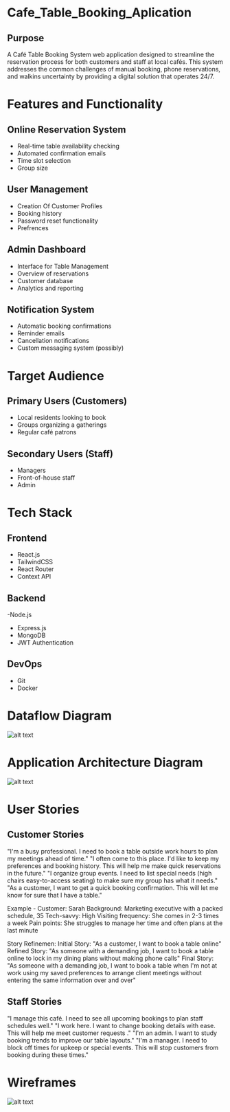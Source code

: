 # Cafe_Table_Booking_Aplication

## Purpose 

 A Café Table Booking System web application designed to streamline the reservation process for both customers and staff at local cafés. 
 This system addresses the common challenges of manual booking, phone reservations, and walkins uncertainty by providing a digital solution that operates 24/7.

 # Features and Functionality

 ## Online Reservation System


- Real-time table availability checking
- Automated confirmation emails
- Time slot selection
- Group size


## User Management

- Creation Of Customer Profiles
- Booking history 
- Password reset functionality
- Prefrences


## Admin Dashboard

- Interface for Table Management 
- Overview of reservations
- Customer database
- Analytics and reporting


## Notification System

- Automatic booking confirmations
- Reminder emails
- Cancellation notifications
- Custom messaging system (possibly)


# Target Audience

## Primary Users (Customers)

- Local residents looking to book
 - Groups organizing a gatherings
- Regular café patrons


## Secondary Users (Staff)

- Managers
- Front-of-house staff
- Admin


# Tech Stack

## Frontend

- React.js
- TailwindCSS
- React Router
- Context API


## Backend

-Node.js
- Express.js
- MongoDB
- JWT Authentication


## DevOps

- Git
- Docker 

# Dataflow Diagram

![alt text](<Dataflow Diagram.png>)


# Application Architecture Diagram

![alt text](<Architecture Diagram.png>)

# User Stories 

## Customer Stories

"I'm a busy professional. I need to book a table outside work hours to plan my meetings ahead of time."
"I often come to this place. I'd like to keep my preferences and booking history. This will help me make quick reservations in the future."
"I organize group events. I need to list special needs (high chairs easy-to-access seating) to make sure my group has what it needs."
"As a customer, I want to get a quick booking confirmation. This will let me know for sure that I have a table."


Example - 
Customer: Sarah 
Background: Marketing executive with a packed schedule, 35 
Tech-savvy: High Visiting frequency: She comes in 2-3 times a week 
Pain points: She struggles to manage her time and often plans at the last minute 

Story Refinemen: Initial Story: "As a customer, I want to book a table online" 
Refined Story: "As someone with a demanding job, I want to book a table online to lock in my dining plans without making phone calls" 
Final Story: "As someone with a demanding job, I want to book a table when I'm not at work using my saved preferences to arrange client meetings without entering the same information over and over" 

## Staff Stories

"I manage this café. I need to see all upcoming bookings to plan staff schedules well."
"I work here. I want to change booking details with ease. This will help me meet customer requests ."
"I'm an admin. I want to study booking trends to improve our table layouts."
"I'm a manager. I need to block off times for upkeep or special events. This will stop customers from booking during these times."

# Wireframes 

![alt text](wireframesCafeApp.png)


